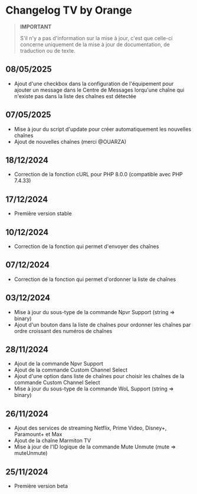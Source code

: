 # Changelog TV by Orange

> **IMPORTANT**
>
> S'il n'y a pas d'information sur la mise à jour, c'est que celle-ci concerne uniquement de la mise à jour de documentation, de traduction ou de texte.

## 08/05/2025

- Ajout d'une checkbox dans la configuration de l'équipement pour ajouter un message dans le Centre de Messages lorqu'une chaîne qui n'existe pas dans la liste des chaînes est détectée

## 07/05/2025

- Mise à jour du script d'update pour créer automatiquement les nouvelles chaînes
- Ajout de nouvelles chaînes (merci @OUARZA)

## 18/12/2024

- Correction de la fonction cURL pour PHP 8.0.0 (compatible avec PHP 7.4.33)

## 17/12/2024

- Première version stable

## 10/12/2024

- Correction de la fonction qui permet d'envoyer des chaînes

## 07/12/2024

- Correction de la fonction qui permet d'ordonner la liste de chaînes

## 03/12/2024

- Mise à jour du sous-type de la commande Npvr Support (string => binary)
- Ajout d'un bouton dans la liste de chaînes pour ordonner les chaînes par ordre croissant des numéros de chaînes

## 28/11/2024

- Ajout de la commande Npvr Support
- Ajout de la commande Custom Channel Select
- Ajout d'une option dans liste de chaînes pour choisir les chaînes de la commande Custom Channel Select
- Mise à jour du sous-type de la commande WoL Support (string => binary)

## 26/11/2024

- Ajout des services de streaming Netflix, Prime Video, Disney+, Paramount+ et Max
- Ajout de la chaîne Marmiton TV
- Mise à jour de l'ID logique de la commande Mute Unmute (mute => muteUnmute)

## 25/11/2024

- Première version beta